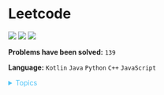 # Leetcode

![](https://img.shields.io/badge/Difficulty-Easy-green.svg)
![](https://img.shields.io/badge/Difficulty-Medium-F8AF40.svg)
![](https://img.shields.io/badge/Difficulty-Hard-red.svg)

**Problems have been solved:** `139`

**Language:** `Kotlin` `Java` `Python` `C++` `JavaScript`

<details>
<summary style="color:#4FC3F7">Topics</summary>

* [`Array`](https://leetcode.com/tag/array/)
* [`Backtracking`](https://leetcode.com/tag/backtracking/)
* [`Two Pointers`](https://leetcode.com/tag/two-pointers/)
* [`String`](https://leetcode.com/tag/string/)
* [`Linked List`](https://leetcode.com/tag/linked-list/)
* [`Binary Search`](https://leetcode.com/tag/binary-search/)
* [`Hash Table`](https://leetcode.com/tag/hash-table/)
* [`Bit Manipulation`](https://leetcode.com/tag/bit-manipulation/)
* [`Dynamic Programming`](https://leetcode.com/tag/dynamic-programming/)
* [`Math`](https://leetcode.com/tag/math/)
* [`Greedy`](https://leetcode.com/tag/greedy/)
* [`Trie`](https://leetcode.com/tag/trie/)
* [`Stack`](https://leetcode.com/tag/stack/)
* [`Sort`](https://leetcode.com/tag/sort)
* [`Binary Search Tree`](https://leetcode.com/tag/binary-search-tree/)
* [`Tree`](https://leetcode.com/tag/tree/)
* [`Breadth-first Search`](https://leetcode.com/tag/breadth-first-search/)
* [`Depth-first Search`](https://leetcode.com/tag/depth-first-search/)
* [`Union Find`](https://leetcode.com/tag/union-find/)
* [`Divide and Conquer`](https://leetcode.com/tag/divide-and-conquer/)
* [`Heap`](https://leetcode.com/tag/heap/)
* [`Graph`](https://leetcode.com/tag/graph/)

</details>
<br />
